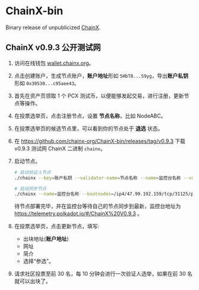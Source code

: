 # ChainX-bin

Binary release of unpublicized [ChainX](https://github.com/chainx-org/ChainX).

## ChainX v0.9.3 公开测试网

1. 访问在线钱包 [wallet.chainx.org](https://wallet.chainx.org)。

2. 点击创建账户，生成节点账户，**账户地址**形如 `5HbT8...S9yg`，导出**账户私钥**形如 `0x30530...c95aee43`。

3. 首先在资产页领取 1 个 PCX 测试币，以便能够发起交易，进行注册，更新节点等操作。

4. 在投票选举页，点击注册节点，设置 **节点名称**，比如 NodeABC。

5. 在投票选举页的候选节点里，可以看到你的节点处于 **退选** 状态。

6. 在 https://github.com/chainx-org/ChainX-bin/releases/tag/v0.9.3 下载 v0.9.3 测试网 ChainX 二进制 `chainx`。

7. 启动节点。

    ```bash
    # 启动验证人节点
    ./chainx --key=账户私钥 --validator-name=节点名称 --name=监控台名称 --validator --bootnodes=/ip4/47.99.192.159/tcp/31125/p2p/QmRVwRufE4QFwt4o9osP6J3vhCMnpFoAxuG9Gr8AKAXVos --chain=local --pruning archive --base-path=数据存放路径

    # 启动同步节点
    ./chainx --name=监控台名称 --bootnodes=/ip4/47.99.192.159/tcp/31125/p2p/QmRVwRufE4QFwt4o9osP6J3vhCMnpFoAxuG9Gr8AKAXVos --chain=local --pruning archive --base-path=数据存放路径
    ```

    待节点部署完毕，并在监控台等待自己的节点同步到最新，监控台地址为 https://telemetry.polkadot.io/#/ChainX%20V0.9.3 。

9. 在投票选举页，点击更新节点，填写:

    - 出块地址(**账户地址**)
    - 网址
    - 简介
    - 选择“参选”。

10. 请求社区投票至前 30 名，每 10 分钟会进行一次验证人选举，如果在前 30 名就可以出块了。
